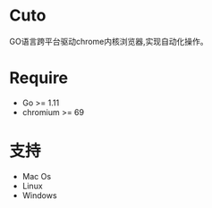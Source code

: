 # Cuto

GO语言跨平台驱动chrome内核浏览器,实现自动化操作。

# Require
- Go >= 1.11 
- chromium >= 69

# 支持
- Mac Os 
- Linux
- Windows